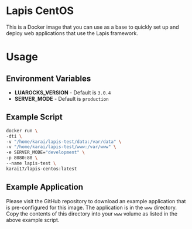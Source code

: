 # Lapis CentOS

This is a Docker image that you can use as a base to quickly set up and deploy
web applications that use the Lapis framework.

# Usage

## Environment Variables

* **LUAROCKS_VERSION** - Default is `3.0.4`
* **SERVER_MODE** - Default is `production`

## Example Script

```sh
docker run \
-dti \
-v "/home/karai/lapis-test/data:/var/data" \
-v "/home/karai/lapis-test/www:/var/www" \
-e SERVER_MODE="development" \
-p 8080:80 \
--name lapis-test \
karai17/lapis-centos:latest
```

## Example Application

Please visit the GitHub repository to download an example application that is
pre-configured for this image. The application is in the `www` directory. Copy
the contents of this directory into your `www` volume as listed in the above
example script.
